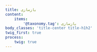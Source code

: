 ```yaml
---
title: بازسازی
content:
    items:  
        '@taxonomy.tag': بازسازی
body_classes: 'title-center title-h1h2'
twig_first: true
process:
    twig: true
---
```

